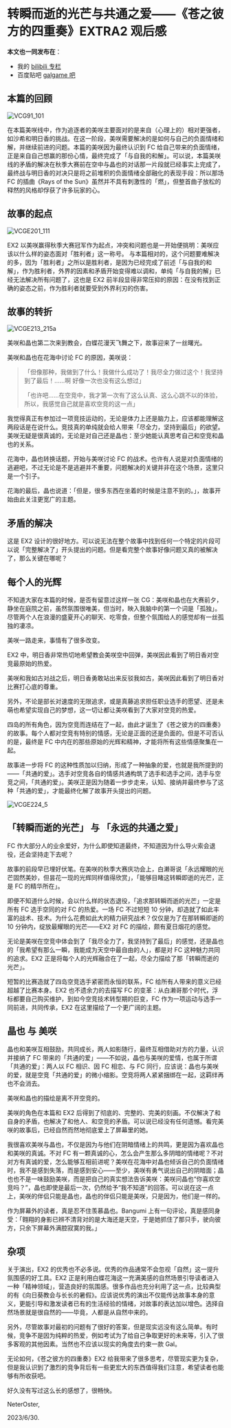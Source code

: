 # 转瞬而逝的光芒与共通之爱——《苍之彼方的四重奏》EXTRA2 观后感

**本文也一同发布在**：
* 我的 [bilibili 专栏](https://www.bilibili.com/read/cv24699055)
* 百度贴吧 [galgame 吧](https://tieba.baidu.com/p/8484758657)

## 本篇的回顾

![VCG91_101](https://github.com/neteroster/blog/assets/10304206/1d9fde57-db9f-44f9-bdca-3521d156b52f)

在本篇美咲线中，作为追逐者的美咲主要面对的是来自（心理上的）相对更强者，如沙希和明日香的挑战。在这一阶段，美咲需要解决的是如何与自己的负面情绪和解，并继续前进的问题。本篇的美咲因为最终认识到 FC 给自己带来的负面情绪，正是来自自己想赢的那份心情，最终完成了「与自我的和解」。可以说，本篇美咲线的矛盾的解决在秋季大赛前在空中与晶也的对话那一片段就已经事实上完成了，最终战与明日香的对决只是将之前堆积的负面情绪全部融化的表现手段：所以那场 FC 的插曲《Rays of the Sun》虽然并不具有刺激性的「燃」，但整首曲子放松的释然的风格却俘获了许多玩家的心。

## 故事的起点

![VCGE201_111](https://github.com/neteroster/blog/assets/10304206/b1964993-aa1b-4f1d-b8b3-124ac1aae7fb)

EX2 以美咲赢得秋季大赛冠军作为起点，冲突和问题也是一开始便挑明：美咲应该以什么样的姿态面对「胜利者」这一称号。
与本篇相对的，这个问题要难解决的多，因为「胜利者」之所以是胜利者，是因为已经完成了前述「与自我的和解」，作为胜利者，外界的因素和矛盾开始变得难以调和，单纯「与自我的解」已经无法解决所有问题了，这也是 EX2 前半段显得非常压抑的原因：在没有找到正确的姿态之前，作为胜利者就要受到外界利刃的伤害。

## 故事的转折

![VCGE213_215a](https://github.com/neteroster/blog/assets/10304206/675a3114-5167-4bc6-8977-41aa55d4a2d5)

美咲和晶也第二次来到教会，白蝶花漫天飞舞之下，故事迎来了一丝曙光。

美咲和晶也在花海中讨论 FC 的原因，美咲说：

> 「但像那种，我做到了什么！我做什么成功了！我尽全力做过这个！我坚持到了最后！......啊 好像一次也没有这么想过」
> 
> 「也许吧......在空竞中，我才第一次有了这么认真、这么心跳不以的体验，所以，我感觉自己就是喜欢空竞的这一点」

我觉得真正有参加过一项竞技运动的，无论是体力上还是脑力上，应该都能理解这两段话是在说什么。竞技真的单纯就会给人带来「尽全力，坚持到最后」的欲望。美咲无疑是很真诚的，无论是对自己还是晶也：至少她能认真思考自己和空竞和晶也的关系。

花海中，晶也转换话题，开始与美咲讨论 FC 的战术。也许有人说是对负面情绪的逃避吧，不过无论是不是逃避并不重要，问题解决的关键并非在这个场景，这里只是一个引子。

花海的最后，晶也说道：「但是，很多东西在坐着的时候是注意不到的。」，故事开始由此关注更宽广的主题。

## 矛盾的解决

这是 EX2 设计的很好地方。可以说无法在整个故事中找到任何一个特定的片段可以说「完整解决了」开头提出的问题。但是看完整个故事好像问题又真的被解决了，那么关键在哪呢？

## 每个人的光辉

不知道大家在本篇的时候，是否有留意过这样一张 CG：美咲和晶也在大赛前夕，静坐在庭院之前，虽然氛围很唯美，但当时，映入我脑中的第一个词是「孤独」。尽管两个人在浪漫的盛夏开心的聊天、吃零食，但整个氛围给人的感觉却有一丝孤独的凄凉。

美咲一路走来，事情有了很多改变。

EX2 中，明日香非常热切地希望教会美咲空中回弹，美咲因此看到了明日香对空竞最原始的热爱。

美咲和我如古对战之后，明日香勇敢站出来反驳我如古，美咲因此看到了明日香对比赛打心底的尊重。

另外，不论是部长对速度的无限追求，或是真藤追求担任职业选手的愿望、还是未萌也希望实现自己的梦想，这一切让都让美咲看到了大家对空竞的热爱。

四岛的所有角色，因为空竞而连结在了一起，由此才诞生了《苍之彼方的四重奏》的故事。每个人都对空竞有特别的情感，无论是正面的还是负面的。但是不可否认的是，最终是 FC 中内在的那些原始的光辉和精神，才能将所有这些情感聚集在一起。

故事进一步将 FC 的这种性质加以归纳，形成了一种抽象的爱，也就是我所提到的——「共通的爱」。选手对空竞各自的情感共通构筑了选手和选手之间，选手与空竞之间，「共通的爱」。美咲正是因为随着一步步走来，认知、接纳并最终参与了这种「共通的爱」，才能最终化解了故事开头提出的问题。

![VCGE224_5](https://github.com/neteroster/blog/assets/10304206/cac60448-5d07-4834-8de3-bd3f0614b85b)

## 「转瞬而逝的光芒」 与 「永远的共通之爱」

FC 作大部分人的业余爱好，为什么即使知道最终，不知道因为什么导火索会退役，还会坚持走下去呢？

故事的前段早已埋好伏笔。在美咲的秋季大赛庆功会上，白濑哥说「永远耀眼的光芒固然美妙，但昙花一现的光辉同样值得欣赏」，「能够目睹这转瞬即逝的光芒，正是 FC 的精华所在」。

即便不知道什么时候，会以什么样的状态退役，「追求那转瞬而逝的光芒」一定是所有 FC 选手空同的对 FC 的热爱。一场 FC 不过短短 10 分钟，却造就了如此丰富的战术、技术。为什么花费如此大的精力研究战术？仅仅是为了在那转瞬即逝的 10 分钟内，绽放最耀眼的光芒——EX2 对 FC 的描绘，颇有夏日烟花的感觉。

无论是美咲在空竞中体会到了「我尽全力了，我坚持到了最后」的感觉，还是晶也的「我希望有那么一瞬，我能成为天空中最自由的人」，都是对 FC 这种魅力共同的追求。EX2 正是将每个人的光辉融合在了一起，尽全力描绘了那「转瞬而逝的光芒」。

短暂的比赛造就了四岛空竞选手紧密而永恒的联系，FC 给所有人带来的意义已经超越了比赛本身。EX2 也不遗余力的去描写 FC 的变革：从白濑哥那个时代，浮标都要自己购买维护，到如今空竞技术转型期的巨变，FC 作为一项运动与选手一同前进，共同传承，EX2 在这里描绘了一个更广阔的主题。

## 晶也 与 美咲
晶也和美咲互相鼓励，共同成长，两人如影随行，最终互相借助对方的力量，认识并接纳了 FC 带来的「共通的爱」——不如说，晶也与美咲的爱情，也属于所谓「共通的爱」：两人以 FC 相识、因 FC 相恋、与 FC 同行，应该说：晶也与美咲的爱，就是空竞「共通的爱」的微小缩影。空竞将两人紧紧捆绑在一起，这羁绊再也不会消去。

美咲和晶也的描绘是离不开空竞的。

美咲的角色在本篇和 EX2 后得到了彻底的、完整的、完美的刻画。不仅解决了和自身的矛盾，也解决了和他人、和空竞的矛盾。可以说已经没有任何遗憾。看完美咲的故事后，已经自然而然地彻底爱上了屏幕里的她。

我很喜欢美咲与晶也，不仅是因为与他们在阴暗情绪上的共鸣，更是因为喜欢晶也和美咲的真诚。不对 FC 有一颗真诚的心，怎么会产生那么多阴暗的情绪呢？不对对方有真诚的爱，怎么能够互相前进呢？美咲在花海中对晶也倾诉自己的负面情绪时，我不是感到失落，而是感到安心——至少，美咲有勇气说出自己的阴暗面；晶也也不是一味鼓励美咲，而是把自己的真实想法告诉美咲：美咲问晶也“你喜欢空竞吗？”，晶也即使是最后一次，仍然给予“我不知道”的回答。可以说在这一点上，美咲的伴侣只能是晶也，晶也的伴侣只能是美咲，只是因为，他们是一样的。

作为屏幕外的读者，真是忍不住羡慕晶也。Bangumi 上有一句评论，真是感同身受：「翱翔的身影已辨不清背对的是大海还是天空，于是她抓住了那只手，驶向彼方，只余下屏幕外满腔寂寞的我。」

## 杂项

关于演出，EX2 的优秀也不必多说。优秀的作品通常不会忽视「自然」这一提升氛围感的好工具。EX2 正是利用白蝶花海这一充满美感的自然场景引导读者进入一种「精神领域」，营造良好的氛围感。很多作品也充分利用了这一点，比较典型的有《向日葵教会与长长的暑假》。应该说优秀的演出不仅能传达故事本身的意义，更能引导和激发读者已有的生活经验的情绪，对故事的表达加以增色。选择自然场景就是很自然的——毕竟，人都是从自然中来的。

另外，尽管故事对最初的问题有了很好的答案，但是现实远没有这么简单。有时候，竞争不是因为纯粹的热爱，例如考试为了给自己争取更好的未来等，引入了很多客观的其他因素。当然也不应该以现实的角度去约束一款 Gal。

无论如何，《苍之彼方的四重奏》EX2 给我带来了很多思考，尽管现实更为复杂，但是我认识到了激烈的竞争背后有一些更宏大的东西值得我们注意，希望读者也能够有所收获吧。

好久没有写过这么长的感想了，很畅快。

NeterOster,

2023/6/30.
